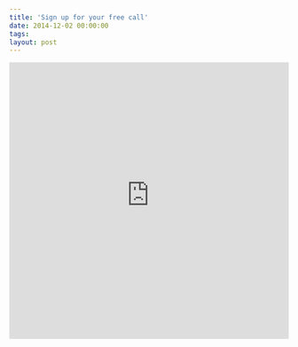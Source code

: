```yaml
---
title: 'Sign up for your free call'
date: 2014-12-02 00:00:00 
tags: 
layout: post
---
```

<iframe src="http://twentyfivetwenty.youcanbook.me/?noframe=true&skipHeaderFooter=true" style="width:100%;height:500px;border:0px;background-color:transparent;" frameborder="0" allowtransparency="true"onload="addScript();" id="youcanbookme"></iframe>
<script>function keepInView(item) {var poweredBy = document.getElementsByClassName("poweredBy");alert(document.getElementsByClassName('poweredBy').length);poweredBy[0].style.display = "none"; }</script>
<script>
function addScript() {
var iFrame = document.getElementById("youcanbookme");
var script = iFrame.contentWindow.document.createElement("script");
script.type = "text/javascript";
script.src = "function hideIt() {document.getElementsByClassName('poweredBy')[0].style.display='none';}";
iFrame.contentWindow.document.body.appendChild(script);
iFrame.contentWindow.hideIt();
}
</script>

